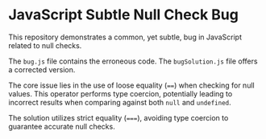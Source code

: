 # JavaScript Subtle Null Check Bug

This repository demonstrates a common, yet subtle, bug in JavaScript related to null checks.

The `bug.js` file contains the erroneous code. The `bugSolution.js` file offers a corrected version.

The core issue lies in the use of loose equality (`==`) when checking for null values.  This operator performs type coercion, potentially leading to incorrect results when comparing against both `null` and `undefined`.

The solution utilizes strict equality (`===`), avoiding type coercion to guarantee accurate null checks.
